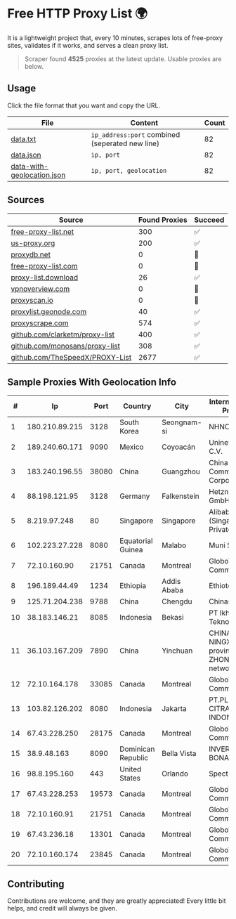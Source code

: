 
# Free HTTP Proxy List 🌍

It is a lightweight project that, every 10 minutes, scrapes lots of free-proxy sites, validates if it works, and serves a clean proxy list.


> Scraper found **4525** proxies at the latest update. Usable proxies are below.

## Usage

Click the file format that you want and copy the URL.


|File|Content|Count|
|----|-------|-----|
|[data.txt](https://raw.githubusercontent.com/themiralay/Proxy-List-World/master/data.txt)|`ip_address:port` combined (seperated new line)|82|
|[data.json](https://raw.githubusercontent.com/themiralay/Proxy-List-World/master/data.json)|`ip, port`|82|
|[data-with-geolocation.json](https://raw.githubusercontent.com/themiralay/Proxy-List-World/master/data-with-geolocation.json)|`ip, port, geolocation`|82|

## Sources

|Source|Found Proxies|Succeed|
|------|-------------|-------|
|[free-proxy-list.net](https://free-proxy-list.net)|300|✅|
|[us-proxy.org](https://www.us-proxy.org)|200|✅|
|[proxydb.net](http://proxydb.net)|0|🚫|
|[free-proxy-list.com](https://free-proxy-list.com/?page=&port=&type%5B%5D=http&type%5B%5D=https&up_time=0&search=Search)|0|🚫|
|[proxy-list.download](https://www.proxy-list.download/HTTP)|26|✅|
|[vpnoverview.com](https://vpnoverview.com/privacy/anonymous-browsing/free-proxy-servers)|0|🚫|
|[proxyscan.io](https://www.proxyscan.io)|0|🚫|
|[proxylist.geonode.com](https://proxylist.geonode.com/api/proxy-list?limit=300&page=1&sort_by=lastChecked&sort_type=desc&protocols=http,https)|40|✅|
|[proxyscrape.com](https://api.proxyscrape.com/v2/?request=displayproxies&protocol=http&timeout=10000&country=all&ssl=all&anonymity=all)|574|✅|
|[github.com/clarketm/proxy-list](https://raw.githubusercontent.com/clarketm/proxy-list/master/proxy-list-raw.txt)|400|✅|
|[github.com/monosans/proxy-list](https://raw.githubusercontent.com/monosans/proxy-list/main/proxies/http.txt)|308|✅|
|[github.com/TheSpeedX/PROXY-List](https://raw.githubusercontent.com/TheSpeedX/PROXY-List/master/http.txt)|2677|✅|


## Sample Proxies With Geolocation Info

|#|Ip|Port|Country|City|Internet Service Provider|
|-|--|----|-------|----|-------------------------|
|1|180.210.89.215|3128|South Korea|Seongnam-si|NHNCLOUD|
|2|189.240.60.171|9090|Mexico|Coyoacán|Uninet S.A. de C.V.|
|3|183.240.196.55|38080|China|Guangzhou|China Mobile Communications Corporation|
|4|88.198.121.95|3128|Germany|Falkenstein|Hetzner Online GmbH|
|5|8.219.97.248|80|Singapore|Singapore|Alibaba Cloud (Singapore) Private Limited|
|6|102.223.27.228|8080|Equatorial Guinea|Malabo|Muni S.A|
|7|72.10.160.90|21751|Canada|Montreal|GloboTech Communications|
|8|196.189.44.49|1234|Ethiopia|Addis Ababa|Ethiotelecom|
|9|125.71.204.238|9788|China|Chengdu|Chinanet|
|10|38.183.146.21|8085|Indonesia|Bekasi|PT Ikhlas Cipta Teknologi|
|11|36.103.167.209|7890|China|Yinchuan|CHINANET NINGXIA province ZHONGWEI IDC network|
|12|72.10.164.178|33085|Canada|Montreal|GloboTech Communications|
|13|103.82.126.202|8080|Indonesia|Jakarta|PT.PLATINUM CITRA INDONESIA|
|14|67.43.228.250|28175|Canada|Montreal|GloboTech Communications|
|15|38.9.48.163|8090|Dominican Republic|Bella Vista|INVERSIONES BONAFER, SRL|
|16|98.8.195.160|443|United States|Orlando|Spectrum|
|17|67.43.228.253|19573|Canada|Montreal|GloboTech Communications|
|18|72.10.160.91|21751|Canada|Montreal|GloboTech Communications|
|19|67.43.236.18|13301|Canada|Montreal|GloboTech Communications|
|20|72.10.160.174|23845|Canada|Montreal|GloboTech Communications|



## Contributing

Contributions are welcome, and they are greatly appreciated! Every
little bit helps, and credit will always be given.

